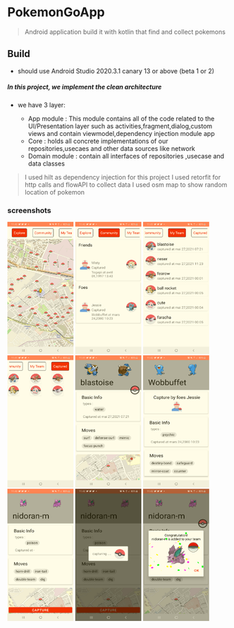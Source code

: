 # PokemonGoApp
> Android application build it  with kotlin that find and collect pokemons

## Build
* should use Android Studio 2020.3.1 canary 13 or above (beta 1 or 2)



##### In this project, we implement the  clean architecture
* we have 3 layer:

  * <srong>App module </string>  : This module contains all of the code related to the UI/Presentation layer such as activities,fragment,dialog,custom views  and contain viewmodel,dependency injection module app
  * <srong>Core</string> : holds all concrete implementations of our repositories,usecaes and other data sources like  network
  * <srong>Domain module </string>  : contain all interfaces of repositories ,usecase and data classes



> I used hilt as dependency injection for this project
> I used retorfit for http calls and flowAPI to collect data
> I used osm map to show random location of pokemon

### screenshots
<img width="150" height="300" src="/screenshot/explore_ui.png" >
<img width="150" height="300" src="/screenshot/community_ui.png" alt="game was terminated">
<img width="150" height="300" src="/screenshot/my_team_ui.png" alt="game was terminated">
<img width="150" height="300" src="/screenshot/captured_ui.png" alt="game was terminated">
<img width="150" height="300" src="/screenshot/detail_my_poke.png" alt="game was terminated">
<img width="150" height="300" src="/screenshot/detail_other_poke.png" alt="game was terminated">
<img width="150" height="300" src="/screenshot/detail_poke.png" alt="game was terminated">
<img width="150" height="300" src="/screenshot/dialog_to_add_poke.png" alt="game was terminated">
<img width="150" height="300" src="/screenshot/poke_added.png" alt="game was terminated">
